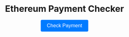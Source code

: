 <!DOCTYPE html>
<html>
<head>
  <title>Ethereum Payment Checker</title>
  <!-- Add any necessary CSS or external libraries -->
  <link rel="stylesheet" href="https://cdnjs.cloudflare.com/ajax/libs/normalize/8.0.1/normalize.min.css">
  <style>
    /* Add your custom CSS styles here */
    .container {
      max-width: 500px;
      margin: 0 auto;
      padding: 20px;
      text-align: center;
    }
    .btn {
      padding: 10px 20px;
      font-size: 16px;
      background-color: #007bff;
      color: #fff;
      border: none;
      border-radius: 4px;
      cursor: pointer;
    }
    .result {
      margin-top: 20px;
      font-size: 18px;
    }
  </style>
</head>
<body>
  <div class="container">
    <h1>Ethereum Payment Checker</h1>
    <button class="btn" onclick="checkPayment()">Check Payment</button>
    <div id="result" class="result"></div>
  </div>

  <!-- Include the Ether.js library -->
  <script src="https://cdn.ethers.io/lib/ethers-5.5.3.min.js"></script>
  <!-- Add your JavaScript code here -->
  <script>
    // Your code goes here
  </script>
</body>
</html>
